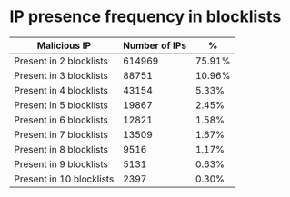 # IP presence frequency in blocklists
| Malicious IP | Number of IPs | % |
|----|----|----|
| Present in 2 blocklists | 614969 | 75.91% |
| Present in 3 blocklists | 88751 | 10.96% |
| Present in 4 blocklists | 43154 | 5.33% |
| Present in 5 blocklists | 19867 | 2.45% |
| Present in 6 blocklists | 12821 | 1.58% |
| Present in 7 blocklists | 13509 | 1.67% |
| Present in 8 blocklists | 9516 | 1.17% |
| Present in 9 blocklists | 5131 | 0.63% |
| Present in 10 blocklists | 2397 | 0.30% |
